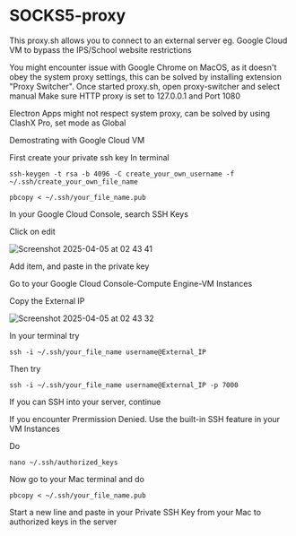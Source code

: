 # SOCKS5-proxy
This proxy.sh allows you to connect to an external server eg. Google Cloud VM to bypass the IPS/School website restrictions

You might encounter issue with Google Chrome on MacOS, as it doesn't obey the system proxy settings, this can be solved by installing extension "Proxy Switcher".
Once started proxy.sh, open proxy-switcher and select manual
Make sure HTTP proxy is set to 127.0.0.1 and Port 1080

Electron Apps might not respect system proxy, can be solved by using ClashX Pro, set mode as Global

Demostrating with Google Cloud VM

First create your private ssh key
In terminal

`ssh-keygen -t rsa -b 4096 -C create_your_own_username -f ~/.ssh/create_your_own_file_name`

`pbcopy < ~/.ssh/your_file_name.pub`

In your Google Cloud Console, search SSH Keys

Click on edit

![Screenshot 2025-04-05 at 02 43 41](https://github.com/user-attachments/assets/c2341f82-873d-4f28-9080-b9752536e6e2)


Add item, and paste in the private key

Go to your Google Cloud Console-Compute Engine-VM Instances

Copy the External IP

![Screenshot 2025-04-05 at 02 43 32](https://github.com/user-attachments/assets/c922cbc9-17ad-4d6b-8cb0-cd0c19f73e5a)

In your terminal try

`ssh -i ~/.ssh/your_file_name username@External_IP`

Then try 

`ssh -i ~/.ssh/your_file_name username@External_IP -p 7000`

If you can SSH into your server, continue

If you encounter Prermission Denied. Use the built-in SSH feature in your VM Instances

Do

`nano ~/.ssh/authorized_keys`

Now go to your Mac terminal and do 

`pbcopy < ~/.ssh/your_file_name.pub`

Start a new line and paste in your Private SSH Key from your Mac to authorized keys in the server
